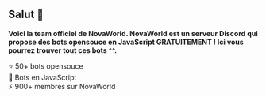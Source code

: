## Salut 👋

**Voici la team officiel de NovaWorld. NovaWorld est un serveur Discord qui propose des bots opensouce en JavaScript GRATUITEMENT ! Ici vous pourrez trouver tout ces bots ^^.**

⭐️ 50+ bots opensouce<br>
🌱 Bots en JavaScript<br>
⚡ 900+ membres sur NovaWorld




